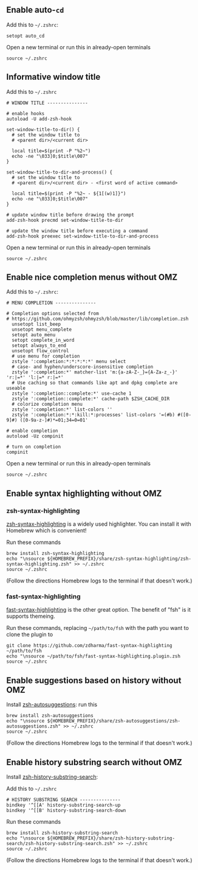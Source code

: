 ## Enable auto-`cd`

Add this to `~/.zshrc`:

```shell
setopt auto_cd
```

Open a new terminal or run this in already-open terminals

```shell
source ~/.zshrc
```

## Informative window title

Add this to `~/.zshrc`

```shell
# WINDOW TITLE ---------------

# enable hooks
autoload -U add-zsh-hook

set-window-title-to-dir() {
  # set the window title to
  # <parent dir>/<current dir>

  local title=$(print -P "%2~")
  echo -ne "\033]0;$title\007"
}

set-window-title-to-dir-and-process() {
  # set the window title to
  # <parent dir>/<current dir> - <first word of active command>

  local title=$(print -P "%2~ - ${1[(w)1]}")
  echo -ne "\033]0;$title\007"
}

# update window title before drawing the prompt
add-zsh-hook precmd set-window-title-to-dir

# update the window title before executing a command
add-zsh-hook preexec set-window-title-to-dir-and-process
```

Open a new terminal or run this in already-open terminals

```shell
source ~/.zshrc
```

## Enable nice completion menus without OMZ

Add this to `~/.zshrc`:

```shell
# MENU COMPLETION ---------------

# Completion options selected from
# https://github.com/ohmyzsh/ohmyzsh/blob/master/lib/completion.zsh
  unsetopt list_beep
  unsetopt menu_complete
  setopt auto_menu
  setopt complete_in_word
  setopt always_to_end
  unsetopt flow_control
  # use menu for completion
  zstyle ':completion:*:*:*:*:*' menu select
  # case- and hyphen/underscore-insensitive completion
  zstyle ':completion:*' matcher-list 'm:{a-zA-Z-_}={A-Za-z_-}' 'r:|=*' 'l:|=* r:|=*'
  # Use caching so that commands like apt and dpkg complete are useable
  zstyle ':completion::complete:*' use-cache 1
  zstyle ':completion::complete:*' cache-path $ZSH_CACHE_DIR
  # colorize completion menu
  zstyle ':completion:*' list-colors ''
  zstyle ':completion:*:*:kill:*:processes' list-colors '=(#b) #([0-9]#) ([0-9a-z-]#)*=01;34=0=01'

# enable completion
autoload -Uz compinit

# turn on completion
compinit
```

Open a new terminal or run this in already-open terminals

```shell
source ~/.zshrc
```

## Enable syntax highlighting without OMZ

### zsh-syntax-highlighting

[zsh-syntax-highlighting](https://github.com/zsh-users/zsh-syntax-highlighting) is a widely used highlighter.
You can install it with Homebrew which is convenient!

Run these commands

```shell
brew install zsh-syntax-highlighting
echo "\nsource ${HOMEBREW_PREFIX}/share/zsh-syntax-highlighting/zsh-syntax-highlighting.zsh" >> ~/.zshrc
source ~/.zshrc
```

(Follow the directions Homebrew logs to the terminal if that doesn't work.)



### fast-syntax-highlighting

[fast-syntax-highlighting](https://github.com/zdharma/fast-syntax-highlighting) is the other great option.
The benefit of "fsh" is it supports themeing.

Run these commands, replacing `~/path/to/fsh` with the path you want to clone the plugin to

```shell
git clone https://github.com/zdharma/fast-syntax-highlighting ~/path/to/fsh
echo "\nsource ~/path/to/fsh/fast-syntax-highlighting.plugin.zsh
source ~/.zshrc
```

## Enable suggestions based on history without OMZ

Install [zsh-autosuggestions](https://github.com/zsh-users/zsh-autosuggestions): run this

```shell
brew install zsh-autosuggestions
echo "\nsource ${HOMEBREW_PREFIX}/share/zsh-autosuggestions/zsh-autosuggestions.zsh" >> ~/.zshrc
source ~/.zshrc
```

(Follow the directions Homebrew logs to the terminal if that doesn't work.)

## Enable history substring search without OMZ

Install [zsh-history-substring-search](https://github.com/zsh-users/zsh-history-substring-search):

Add this to `~/.zshrc`

```shell
# HISTORY SUBSTRING SEARCH ---------------
bindkey '^[[A' history-substring-search-up
bindkey '^[[B' history-substring-search-down
```

Run these commands

```shell
brew install zsh-history-substring-search
echo "\nsource ${HOMEBREW_PREFIX}/share/zsh-history-substring-search/zsh-history-substring-search.zsh" >> ~/.zshrc
source ~/.zshrc
```

(Follow the directions Homebrew logs to the terminal if that doesn't work.)
